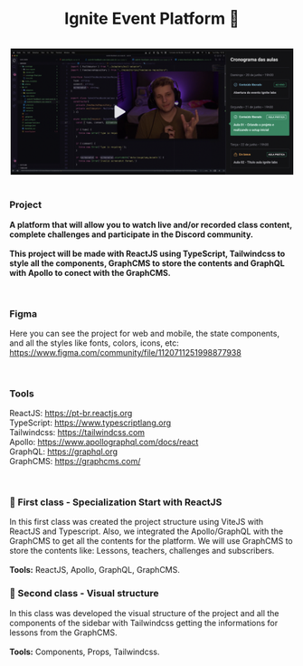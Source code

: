 <h1 align="center">
<br>
Ignite Event Platform 🚀
</h1>

<br>

<div align="center">
<img src="./src/assets/bg.png" width="500">
</div>

<br>

### Project
<b>A platform that will allow you to watch live and/or recorded class content, complete challenges and participate in the Discord community.</b>
<br>
<br>
<b>This project will be made with ReactJS using TypeScript, Tailwindcss to style all the components, GraphCMS to store the contents and GraphQL with Apollo to conect with the GraphCMS.</b>

<br>

### Figma
Here you can see the project for web and mobile, the state components, and all the styles like fonts, colors, icons, etc: https://www.figma.com/community/file/1120711251998877938

<br>

### Tools
ReactJS: https://pt-br.reactjs.org <br>
TypeScript: https://www.typescriptlang.org <br>
Tailwindcss: https://tailwindcss.com <br>
Apollo: https://www.apollographql.com/docs/react <br>
GraphQL: https://graphql.org <br>
GraphCMS: https://graphcms.com/ <br>

<br>

### 📝 First class - Specialization Start with ReactJS
In this first class was created the project structure using ViteJS with ReactJS and Typescript. Also, we integrated the Apollo/GraphQL with the GraphCMS to get all the contents for the platform. We will use GraphCMS to store the contents like: Lessons, teachers, challenges and subscribers.
<br>
<br>
<b>Tools:</b> ReactJS, Apollo, GraphQL, GraphCMS.

### 📝 Second class - Visual structure
In this class was developed the visual structure of the project and all the components of the sidebar with Tailwindcss getting the informations for lessons from the GraphCMS.
<br>
<br>
<b>Tools:</b> Components, Props, Tailwindcss.